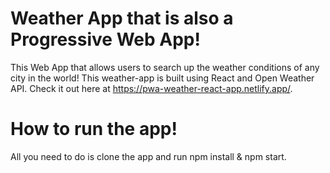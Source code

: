 # Weather App that is also a Progressive Web App!

This Web App that allows users to search up the weather conditions of any city in the world!  This weather-app is built using React and Open Weather API.  Check it out here at https://pwa-weather-react-app.netlify.app/.


# How to run the app!
All you need to do is clone the app and run npm install & npm start.  




